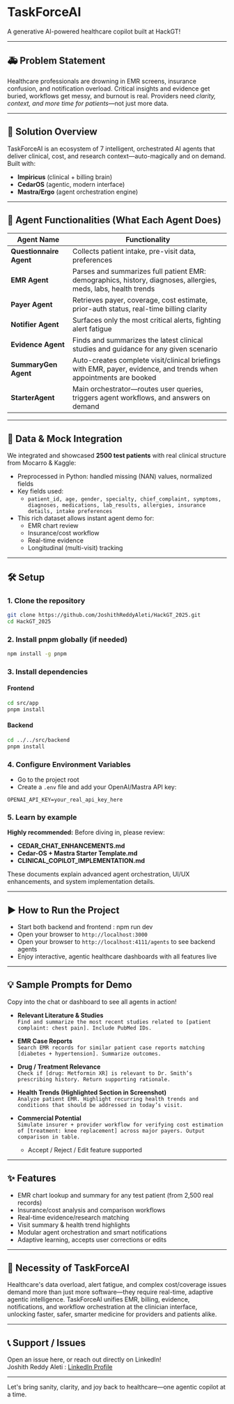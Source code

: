 # TaskForceAI

A generative AI-powered healthcare copilot built at HackGT!

---

## 🚑 Problem Statement

Healthcare professionals are drowning in EMR screens, insurance confusion, and notification overload. Critical insights and evidence get buried, workflows get messy, and burnout is real. Providers need *clarity, context, and more time for patients*—not just more data.

---

## 🌟 Solution Overview

TaskForceAI is an ecosystem of 7 intelligent, orchestrated AI agents that deliver clinical, cost, and research context—auto-magically and on demand.  
Built with:
- **Impiricus** (clinical + billing brain)
- **CedarOS** (agentic, modern interface)
- **Mastra/Ergo** (agent orchestration engine)

---

## 🧠 Agent Functionalities (What Each Agent Does)

| Agent Name             | Functionality |
|------------------------|---------------------------------------------------------------------------------------|
| **Questionnaire Agent**| Collects patient intake, pre-visit data, preferences |
| **EMR Agent**          | Parses and summarizes full patient EMR: demographics, history, diagnoses, allergies, meds, labs, health trends |
| **Payer Agent**        | Retrieves payer, coverage, cost estimate, prior-auth status, real-time billing clarity |
| **Notifier Agent**     | Surfaces only the most critical alerts, fighting alert fatigue |
| **Evidence Agent**     | Finds and summarizes the latest clinical studies and guidance for any given scenario |
| **SummaryGen Agent**   | Auto-creates complete visit/clinical briefings with EMR, payer, evidence, and trends when appointments are booked |
| **StarterAgent**       | Main orchestrator—routes user queries, triggers agent workflows, and answers on demand |

---

## 📑 Data & Mock Integration

We integrated and showcased **2500 test patients** with real clinical structure from Mocarro & Kaggle:
- Preprocessed in Python: handled missing (NAN) values, normalized fields
- Key fields used:  
  - `patient_id, age, gender, specialty, chief_complaint, symptoms, diagnoses, medications, lab_results, allergies, insurance details, intake preferences`
- This rich dataset allows instant agent demo for:
  - EMR chart review
  - Insurance/cost workflow
  - Real-time evidence
  - Longitudinal (multi-visit) tracking

---

## 🛠️ Setup

### 1. Clone the repository
```bash
git clone https://github.com/JoshithReddyAleti/HackGT_2025.git
cd HackGT_2025
```

### 2. Install pnpm globally (if needed)
```bash
npm install -g pnpm
```

### 3. Install dependencies

#### Frontend
```bash
cd src/app
pnpm install
```

#### Backend
```bash
cd ../../src/backend
pnpm install
```

### 4. Configure Environment Variables
- Go to the project root
- Create a `.env` file and add your OpenAI/Mastra API key:
```env
OPENAI_API_KEY=your_real_api_key_here
```

### 5. Learn by example
**Highly recommended:** Before diving in, please review:
- **CEDAR_CHAT_ENHANCEMENTS.md**
- **Cedar-OS + Mastra Starter Template.md**
- **CLINICAL_COPILOT_IMPLEMENTATION.md**

These documents explain advanced agent orchestration, UI/UX enhancements, and system implementation details.

---

## ▶️ How to Run the Project

- Start both backend and frontend : npm run dev
- Open your browser to `http://localhost:3000`
- Open your browser to `http://localhost:4111/agents` to see backend agents
- Enjoy interactive, agentic healthcare dashboards with all features live

---

## 💡 Sample Prompts for Demo

Copy into the chat or dashboard to see all agents in action!

- **Relevant Literature & Studies**  
  `Find and summarize the most recent studies related to [patient complaint: chest pain]. Include PubMed IDs.`

- **EMR Case Reports**  
  `Search EMR records for similar patient case reports matching [diabetes + hypertension]. Summarize outcomes.`

- **Drug / Treatment Relevance**  
  `Check if [drug: Metformin XR] is relevant to Dr. Smith’s prescribing history. Return supporting rationale.`

- **Health Trends (Highlighted Section in Screenshot)**  
  `Analyze patient EMR. Highlight recurring health trends and conditions that should be addressed in today’s visit.`

- **Commercial Potential**  
  `Simulate insurer + provider workflow for verifying cost estimation of [treatment: knee replacement] across major payers. Output comparison in table.`  
  - Accept / Reject / Edit feature supported

---

## ✨ Features

- EMR chart lookup and summary for any test patient (from 2,500 real records)
- Insurance/cost analysis and comparison workflows
- Real-time evidence/research matching
- Visit summary & health trend highlights
- Modular agent orchestration and smart notifications
- Adaptive learning, accepts user corrections or edits

---

## 🔔 Necessity of TaskForceAI

Healthcare's data overload, alert fatigue, and complex cost/coverage issues demand more than just more software—they require real-time, adaptive agentic intelligence. TaskForceAI unifies EMR, billing, evidence, notifications, and workflow orchestration at the clinician interface, unlocking faster, safer, smarter medicine for providers and patients alike.

---

## 📞 Support / Issues

Open an issue here, or reach out directly on LinkedIn!  
Joshith Reddy Aleti : [LinkedIn Profile](https://www.linkedin.com/in/joshith-reddy-aleti/)

---

Let's bring sanity, clarity, and joy back to healthcare—one agentic copilot at a time.
